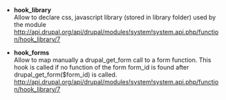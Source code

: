 * **hook_library**   
Allow to declare css, javascript library (stored in library folder) used by the module 
http://api.drupal.org/api/drupal/modules!system!system.api.php/function/hook_library/7

* **hook_forms**   
Allow to map manually a drupal_get_form call to a form function. This hook is called if no function of the form form_id is found after drupal_get_form($form_id) is called. 
http://api.drupal.org/api/drupal/modules!system!system.api.php/function/hook_library/7